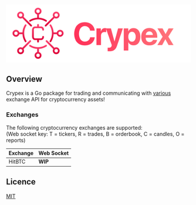 <img src=".github/crypex.png" alt="Crypex Logo" />

## Overview
Crypex is a Go package for trading and communicating with [various](#Exchanges) exchange API for cryptocurrency assets!

### Exchanges
The following cryptocurrency exchanges are supported:  
(Web socket key: T = tickers, R = trades, B = orderbook, C = candles, O = reports)

| Exchange   | Web Socket
| ---------  | -----------
| HitBTC     | **WIP**   

## Licence
[MIT](LICENCE)
